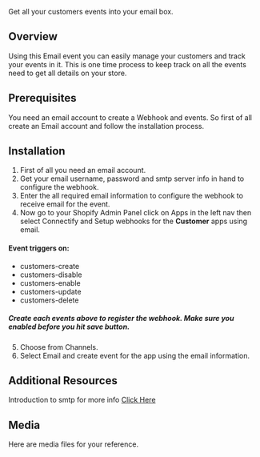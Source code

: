 Get all your customers events into your email box.

## Overview
Using this Email event you can easily manage your customers and track your events in it. This is one time process to keep track on all the events need to get all details on your store.

## Prerequisites

You need an email account to create a Webhook and events. So first of all create an Email account and follow the installation process.

## Installation

1. First of all you need an email account.
2. Get your email username, password and smtp server info in hand to configure the webhook.
3. Enter the all required email information to configure the webhook to receive email for the event.
4. Now go to your Shopify Admin Panel click on Apps in the left nav then select Connectify and Setup webhooks for the  **Customer** apps using email. 

#### Event triggers on: 
- customers-create
- customers-disable
- customers-enable
- customers-update
- customers-delete
 
#####  Create each events above to register the webhook. Make sure you enabled before you hit save button.

5. Choose from Channels.
6. Select Email and create event for the app using the email information.

## Additional Resources
Introduction to smtp for more info [Click Here](https://serversmtp.com/pop-and-smtp/) 

## Media
Here are media files for your reference.